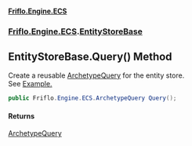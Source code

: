 #### [Friflo.Engine.ECS](index.md 'index')
### [Friflo.Engine.ECS](Friflo.Engine.ECS.md 'Friflo.Engine.ECS').[EntityStoreBase](EntityStoreBase.md 'Friflo.Engine.ECS.EntityStoreBase')

## EntityStoreBase.Query() Method

Create a reusable [ArchetypeQuery](ArchetypeQuery.md 'Friflo.Engine.ECS.ArchetypeQuery') for the entity store.<br/>
See <a href="https://friflo.gitbook.io/friflo.engine.ecs/examples/general#query-entities">Example.</a>

```csharp
public Friflo.Engine.ECS.ArchetypeQuery Query();
```

#### Returns
[ArchetypeQuery](ArchetypeQuery.md 'Friflo.Engine.ECS.ArchetypeQuery')
